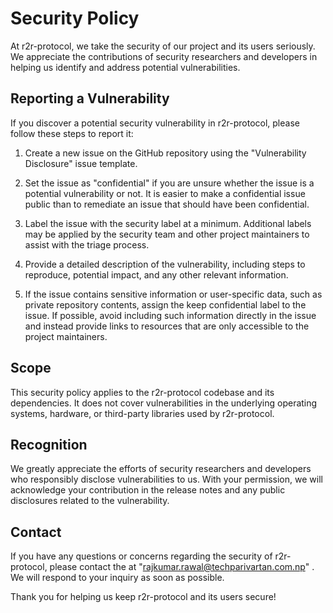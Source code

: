 # Security Policy

At r2r-protocol, we take the security of our project and its users seriously. We appreciate the contributions of security researchers and developers in helping us identify and address potential vulnerabilities.

## Reporting a Vulnerability

If you discover a potential security vulnerability in r2r-protocol, please follow these steps to report it:

1. Create a new issue on the GitHub repository using the "Vulnerability Disclosure" issue template.

2. Set the issue as "confidential" if you are unsure whether the issue is a potential vulnerability or not. It is easier to make a confidential issue public than to remediate an issue that should have been confidential.

3. Label the issue with the security label at a minimum. Additional labels may be applied by the security team and other project maintainers to assist with the triage process.

4. Provide a detailed description of the vulnerability, including steps to reproduce, potential impact, and any other relevant information.

5. If the issue contains sensitive information or user-specific data, such as private repository contents, assign the keep confidential label to the issue. If possible, avoid including such information directly in the issue and instead provide links to resources that are only accessible to the project maintainers.


## Scope

This security policy applies to the r2r-protocol codebase and its dependencies. It does not cover vulnerabilities in the underlying operating systems, hardware, or third-party libraries used by r2r-protocol.


## Recognition

We greatly appreciate the efforts of security researchers and developers who responsibly disclose vulnerabilities to us. With your permission, we will acknowledge your contribution in the release notes and any public disclosures related to the vulnerability.


## Contact

If you have any questions or concerns regarding the security of r2r-protocol, please contact the at "rajkumar.rawal@techparivartan.com.np" . We will respond to your inquiry as soon as possible.

Thank you for helping us keep r2r-protocol and its users secure!

